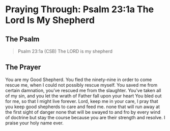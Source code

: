 # Praying Through: Psalm 23:1a The Lord Is My Shepherd

## The Psalm

>Psalm 23:1a (CSB) The LORD is my shepherd

## The Prayer



You are my Good Shepherd.
You fled the ninety-nine
    in order to come rescue me,
  when I could not possibly rescue myself.
You saved me
    from certain damnation,
  you’ve rescued me from the slaughter.
You’ve taken all of my sin,
  and you let the wrath of Father
  fall upon your heart
You bled out for me,
  so that I might live forever.
Lord, keep me in your care,
  I pray that you keep good shepherds
  to care and feed me.
  none that will run away
  at the first sight of danger
  none that will be swayed
  to and fro by every wind of doctrine
  but stay the course because
  you are their strength and resolve.
I praise your holy name ever.


